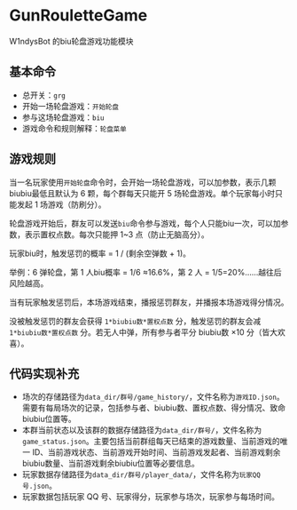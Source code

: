# GunRouletteGame

W1ndysBot 的biu轮盘游戏功能模块

## 基本命令

- 总开关：`grg`
- 开始一场轮盘游戏：`开始轮盘`
- 参与这场轮盘游戏：`biu`
- 游戏命令和规则解释：`轮盘菜单`

## 游戏规则

当一名玩家使用`开始轮盘`命令时，会开始一场轮盘游戏，可以加参数，表示几颗biubiu最低且默认为 6 颗，每个群每天只能开 5 场轮盘游戏。单个玩家每小时只能发起 1 场游戏（防刷分）。

轮盘游戏开始后，群友可以发送`biu`命令参与游戏，每个人只能biu一次，可以加参数，表示置权点数。每次只能押 1~3 点（防止无脑高分）。

玩家biu时，触发惩罚的概率 = 1 / (剩余空弹数 + 1)。

举例：6 弹轮盘，第 1 人biu概率 = 1/6 ≈16.6%，第 2 人 = 1/5=20%……越往后风险越高。

当有玩家触发惩罚后，本场游戏结束，播报惩罚群友，并播报本场游戏得分情况。

没被触发惩罚的群友会获得 `1*biubiu数*置权点数` 分，触发惩罚的群友会减 `1*biubiu数*置权点数` 分。若无人中弹，所有参与者平分 biubiu数 ×10 分（皆大欢喜）。

## 代码实现补充

- 场次的存储路径为`data_dir/群号/game_history/`，文件名称为`游戏ID.json`。需要有每局场次的记录，包括参与者、biubiu数、置权点数、得分情况、致命biubiu位置等。
- 本群当前状态以及该群的数据存储路径为`data_dir/群号/`，文件名称为`game_status.json`。主要包括当前群组每天已结束的游戏数量、当前游戏的唯一 ID、当前游戏状态、当前游戏开始时间、当前游戏发起者、当前游戏剩余biubiu数量、当前游戏剩余biubiu位置等必要信息。
- 玩家数据存储路径为`data_dir/群号/player_data/`，文件名称为`玩家QQ号.json`。
- 玩家数据包括玩家 QQ 号、玩家得分，玩家参与场次，玩家参与每场时间。
